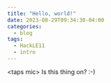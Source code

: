 ```yaml
---
title: "Hello, world!"
date: 2023-08-29T09:34:30-04:00
categories:
  - blog
tags:
  - HackLE11
  - intro
---
```

\<taps mic\> Is this thing on? :-)

